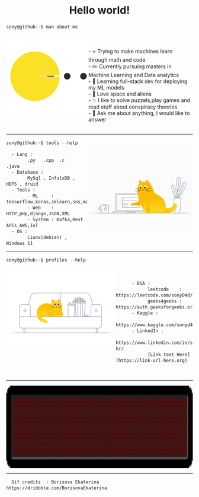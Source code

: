 <h1 align="center">Hello world!</h1>

```csharp
sony@github:~$ man about-me
```
<div>
<img align="left" src="pacman.svg" height="222px"/>


<p>
      <br>
      <br>
      - ⭐️ Trying to make machines learn through math and code <br>
      - ✏️ Currently pursuing masters in Machine Learning and Data analytics <br>
      - 🔭 Learning full-stack dev for deploying my ML models <br>
      - 🚀 Love space and aliens <br>
      - ✨ I like to solve puzzels,play games and read stuff about conspiracy theories <br>
      - 💬 Ask me about anything, I would like to answer 
      <br>
      <br>
</p>  
      
      
   
<hr>

```csharp
sony@github:~$ tools --help
```

<img align="right" src="g1.gif" height="214px"/>


      - Lang : 
            .py   .cpp  .c    .java
      - Database : 
            MySql , InfulxDB , HDFS , druid
      - Tools :
            - ML     : tensorflow,keras,sklearn,sns,mathplotlib,pandas
            - Web    : HTTP,pHp,django,JSON,XML
            - System : Kafka,Rest APIs,AWS,IoT
      - OS : 
            Liunx(debian) , Windows 11
<hr>

```csharp
sony@github:~$ profiles --help
```

<img align="left" src="g2.gif" height="222px"/>


```


      - DSA : 
            leetcode    : https://leetcode.com/sonyD4d/
            geeks4geeks : https://auth.geeksforgeeks.org/user/sonyd4d
      - Kaggle :
            https://www.kaggle.com/sonyd4d
      - LinkedIn :
            https://www.linkedin.com/in/sohan-kr/
            [Link text Here](https://link-url-here.org)
            
            
```  
<hr>

<img align="center" src="end.gif" height="222px"/>

<hr>
 
      Gif credits  : Borisova Ekaterina https://dribbble.com/BorisovaEkaterina
<!--
# ![Github Stats By Sony](https://github-readme-stats.vercel.app/api?username=sonyD4d&show_icons=true&title_color=fff&icon_color=79ff97&text_color=9f9f9f&bg_color=151515)  

<p align="center">
    <img src="banner.jpg" width="100%"/>
</p>
-->
